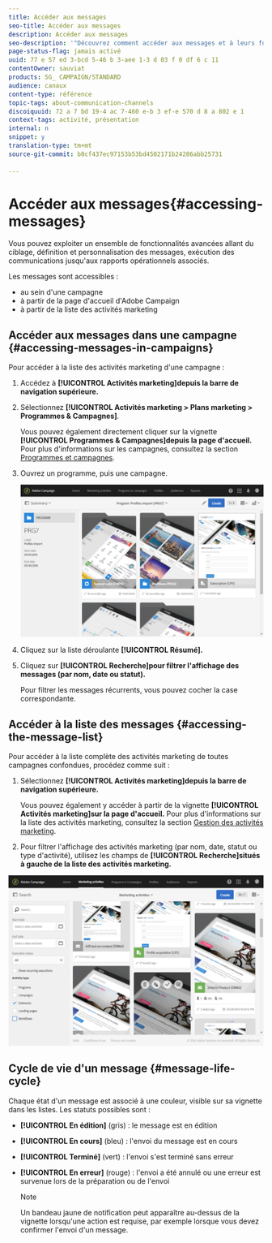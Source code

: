 ```yaml
---
title: Accéder aux messages
seo-title: Accéder aux messages
description: Accéder aux messages
seo-description: '"Découvrez comment accéder aux messages et à leurs fonctionnalités avancées : création, ciblage, personnalisation, exécution et reporting."'
page-status-flag: jamais activé
uuid: 77 e 57 ed 3-bcd 5-46 b 3-aee 1-3 d 03 f 0 df 6 c 11
contentOwner: sauviat
products: SG_ CAMPAIGN/STANDARD
audience: canaux
content-type: référence
topic-tags: about-communication-channels
discoiquuid: 72 a 7 bd 19-4 ac 7-460 e-b 3 ef-e 570 d 8 a 802 e 1
context-tags: activité, présentation
internal: n
snippet: y
translation-type: tm+mt
source-git-commit: b0cf437ec97153b53bd4502171b24286abb25731

---
```



# Accéder aux messages{#accessing-messages}

Vous pouvez exploiter un ensemble de fonctionnalités avancées allant du ciblage, définition et personnalisation des messages, exécution des communications jusqu'aux rapports opérationnels associés.

Les messages sont accessibles :

* au sein d'une campagne
* à partir de la page d'accueil d'Adobe Campaign
* à partir de la liste des activités marketing

## Accéder aux messages dans une campagne {#accessing-messages-in-campaigns}

Pour accéder à la liste des activités marketing d'une campagne :

1. Accédez à **[!UICONTROL Activités marketing]depuis la barre de navigation supérieure.**
1. Sélectionnez **[!UICONTROL Activités marketing &gt; Plans marketing &gt; Programmes &amp; Campagnes]**.

   Vous pouvez également directement cliquer sur la vignette **[!UICONTROL Programmes &amp; Campagnes]depuis la page d'accueil.** Pour plus d'informations sur les campagnes, consultez la section [Programmes et campagnes](../../start/using/programs-and-campaigns.md).

1. Ouvrez un programme, puis une campagne.

   ![](assets/delivery_list_1.png)

1. Cliquez sur la liste déroulante **[!UICONTROL Résumé].**
1. Cliquez sur **[!UICONTROL Recherche]pour filtrer l'affichage des messages (par nom, date ou statut).**

   Pour filtrer les messages récurrents, vous pouvez cocher la case correspondante.

## Accéder à la liste des messages {#accessing-the-message-list}

Pour accéder à la liste complète des activités marketing de toutes campagnes confondues, procédez comme suit :

1. Sélectionnez **[!UICONTROL Activités marketing]depuis la barre de navigation supérieure.**

   Vous pouvez également y accéder à partir de la vignette **[!UICONTROL Activités marketing]sur la page d'accueil.** Pour plus d'informations sur la liste des activités marketing, consultez la section [Gestion des activités marketing](../../start/using/marketing-activities.md#creating-a-marketing-activity).

1. Pour filtrer l'affichage des activités marketing (par nom, date, statut ou type d'activité), utilisez les champs de **[!UICONTROL Recherche]situés à gauche de la liste des activités marketing.**

![](assets/delivery_list_2.png)

## Cycle de vie d'un message {#message-life-cycle}

Chaque état d'un message est associé à une couleur, visible sur sa vignette dans les listes. Les statuts possibles sont :

* **[!UICONTROL En édition]** (gris) : le message est en édition
* **[!UICONTROL En cours]** (bleu) : l'envoi du message est en cours
* **[!UICONTROL Terminé]** (vert) : l'envoi s'est terminé sans erreur
* **[!UICONTROL En erreur]** (rouge) : l'envoi a été annulé ou une erreur est survenue lors de la préparation ou de l'envoi

   >[!NOTE]
   >
   >Un bandeau jaune de notification peut apparaître au-dessus de la vignette lorsqu'une action est requise, par exemple lorsque vous devez confirmer l'envoi d'un message.

